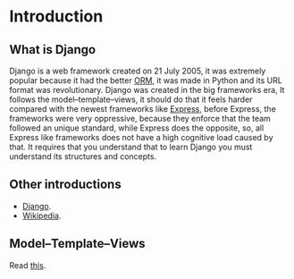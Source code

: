 # Introduction

## What is Django

Django is a web framework created on 21 July 2005, it was extremely popular because it had the better [ORM](https://en.wikipedia.org/wiki/Object–relational_mapping), it was made in Python and its URL format was revolutionary. Django was created in the big frameworks era, It follows the model–template–views, it should do that it feels harder compared with the newest frameworks like [Express](https://expressjs.com), before Express, the frameworks were very oppressive, because they enforce that the team followed an unique standard, while Express does the opposite, so, all Express like frameworks does not have a high cognitive load caused by that. It requires that you understand that to learn Django you must understand its structures and concepts.

## Other introductions

- [Django](https://www.djangoproject.com/start/overview/).
- [Wikipedia](<https://en.wikipedia.org/wiki/Django_(web_framework)>).

## Model–Template–Views

Read [this](https://www.javatpoint.com/django-mvt).
